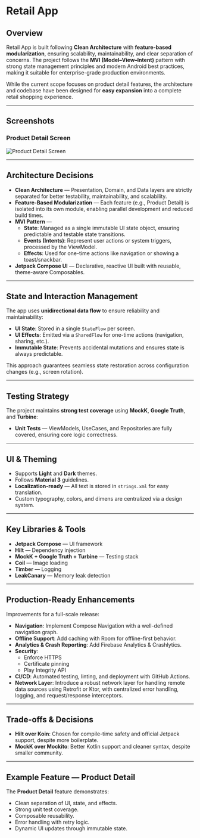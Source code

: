 # Retail App

## Overview
Retail App is built following **Clean Architecture** with **feature-based modularization**, ensuring scalability, maintainability, and clear separation of concerns. The project follows the **MVI (Model–View–Intent)** pattern with strong state management principles and modern Android best practices, making it suitable for enterprise-grade production environments.

While the current scope focuses on product detail features, the architecture and codebase have been designed for **easy expansion** into a complete retail shopping experience.

---

## Screenshots

### Product Detail Screen
![Product Detail Screen](screenshots/product_detail_screenshot.png)

---

## Architecture Decisions

- **Clean Architecture** — Presentation, Domain, and Data layers are strictly separated for better testability, maintainability, and scalability.
- **Feature-Based Modularization** — Each feature (e.g., Product Detail) is isolated into its own module, enabling parallel development and reduced build times.
- **MVI Pattern** —  
  - **State**: Managed as a single immutable UI state object, ensuring predictable and testable state transitions.  
  - **Events (Intents)**: Represent user actions or system triggers, processed by the ViewModel.  
  - **Effects**: Used for one-time actions like navigation or showing a toast/snackbar.
- **Jetpack Compose UI** — Declarative, reactive UI built with reusable, theme-aware Composables.

---

## State and Interaction Management

The app uses **unidirectional data flow** to ensure reliability and maintainability:

- **UI State**: Stored in a single `StateFlow` per screen.
- **UI Effects**: Emitted via a `SharedFlow` for one-time actions (navigation, sharing, etc.).
- **Immutable State**: Prevents accidental mutations and ensures state is always predictable.

This approach guarantees seamless state restoration across configuration changes (e.g., screen rotation).

---

## Testing Strategy

The project maintains **strong test coverage** using **MockK**, **Google Truth**, and **Turbine**:

- **Unit Tests** — ViewModels, UseCases, and Repositories are fully covered, ensuring core logic correctness.

---

## UI & Theming

- Supports **Light** and **Dark** themes.
- Follows **Material 3** guidelines.
- **Localization-ready** — All text is stored in `strings.xml` for easy translation.
- Custom typography, colors, and dimens are centralized via a design system.

---

## Key Libraries & Tools

- **Jetpack Compose** — UI framework
- **Hilt** — Dependency injection
- **MockK + Google Truth + Turbine** — Testing stack
- **Coil** — Image loading
- **Timber** — Logging
- **LeakCanary** — Memory leak detection

---

## Production-Ready Enhancements

Improvements for a full-scale release:

- **Navigation**: Implement Compose Navigation with a well-defined navigation graph.
- **Offline Support**: Add caching with Room for offline-first behavior.
- **Analytics & Crash Reporting**: Add Firebase Analytics & Crashlytics.
- **Security**:
  - Enforce HTTPS
  - Certificate pinning
  - Play Integrity API
- **CI/CD**: Automated testing, linting, and deployment with GitHub Actions.
- **Network Layer**: Introduce a robust network layer for handling remote data sources using Retrofit or Ktor, with centralized error handling, logging, and request/response interceptors.

---

## Trade-offs & Decisions

- **Hilt over Koin**: Chosen for compile-time safety and official Jetpack support, despite more boilerplate.
- **MockK over Mockito**: Better Kotlin support and cleaner syntax, despite smaller community.

---

## Example Feature — Product Detail

The **Product Detail** feature demonstrates:

- Clean separation of UI, state, and effects.
- Strong unit test coverage.
- Composable reusability.
- Error handling with retry logic.
- Dynamic UI updates through immutable state.
